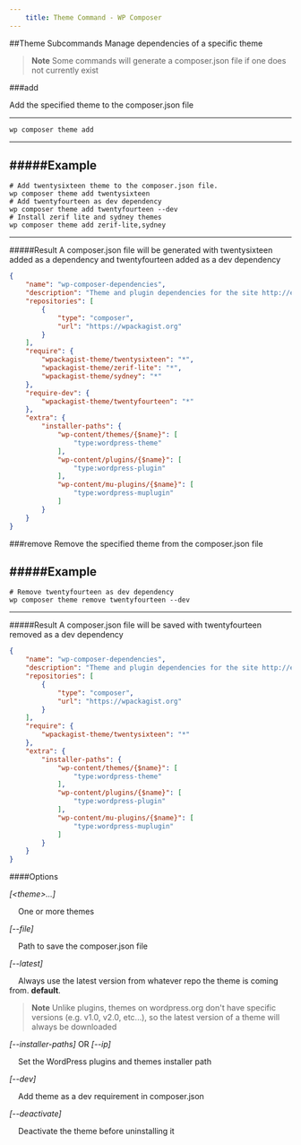 ```yaml
---
    title: Theme Command - WP Composer
---
```

##Theme Subcommands
Manage dependencies of a specific theme
> **Note** Some commands will generate a composer.json file if one does not currently exist

###add

Add the specified theme to the composer.json file

---
    wp composer theme add
---

#####Example
---
    # Add twentysixteen theme to the composer.json file.
    wp composer theme add twentysixteen
    # Add twentyfourteen as dev dependency
    wp composer theme add twentyfourteen --dev
    # Install zerif lite and sydney themes
    wp composer theme add zerif-lite,sydney
---
#####Result
A composer.json file will be generated with twentysixteen added as a dependency and twentyfourteen added as a dev dependency
```json
{
    "name": "wp-composer-dependencies",
    "description": "Theme and plugin dependencies for the site http://example.com",
    "repositories": [
        {
            "type": "composer",
            "url": "https://wpackagist.org"
        }
    ],
    "require": {
        "wpackagist-theme/twentysixteen": "*",
        "wpackagist-theme/zerif-lite": "*",
        "wpackagist-theme/sydney": "*"
    },
    "require-dev": {
        "wpackagist-theme/twentyfourteen": "*"
    },
    "extra": {
        "installer-paths": {
            "wp-content/themes/{$name}": [
                "type:wordpress-theme"
            ],
            "wp-content/plugins/{$name}": [
                "type:wordpress-plugin"
            ],
            "wp-content/mu-plugins/{$name}": [
                "type:wordpress-muplugin"
            ]
        }
    }
}
```
###remove
Remove the specified theme from the composer.json file

#####Example
---
    # Remove twentyfourteen as dev dependency
    wp composer theme remove twentyfourteen --dev
---
#####Result
A composer.json file will be saved with twentyfourteen removed as a dev dependency
```json
{
    "name": "wp-composer-dependencies",
    "description": "Theme and plugin dependencies for the site http://example.com",
    "repositories": [
        {
            "type": "composer",
            "url": "https://wpackagist.org"
        }
    ],
    "require": {
        "wpackagist-theme/twentysixteen": "*"
    },
    "extra": {
        "installer-paths": {
            "wp-content/themes/{$name}": [
                "type:wordpress-theme"
            ],
            "wp-content/plugins/{$name}": [
                "type:wordpress-plugin"
            ],
            "wp-content/mu-plugins/{$name}": [
                "type:wordpress-muplugin"
            ]
        }
    }
}
```

####Options

*[<theme\>...]*

&nbsp;&nbsp;&nbsp;&nbsp;One or more themes

*[--file]*

&nbsp;&nbsp;&nbsp;&nbsp;Path to save the composer.json file

*[--latest]*

&nbsp;&nbsp;&nbsp;&nbsp;Always use the latest version from whatever repo the theme is coming from. **default**.

> **Note** Unlike plugins, themes on wordpress.org don't have specific versions (e.g. v1.0, v2.0, etc...), so the latest version of a theme will always be downloaded

*[--installer-paths]* OR *[--ip]*

&nbsp;&nbsp;&nbsp;&nbsp;Set the WordPress plugins and themes installer path

*[--dev]*

&nbsp;&nbsp;&nbsp;&nbsp;Add theme as a  dev requirement in composer.json

*[--deactivate]*

&nbsp;&nbsp;&nbsp;&nbsp;Deactivate the theme before uninstalling it
